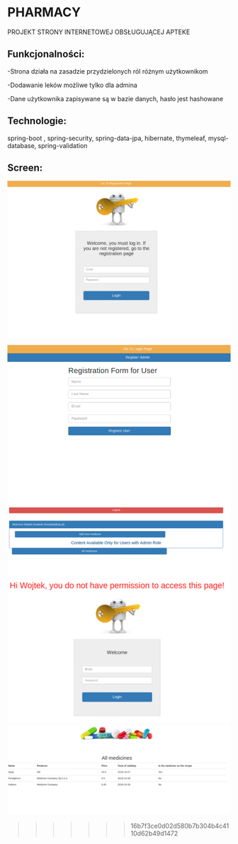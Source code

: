 
# PHARMACY


PROJEKT STRONY INTERNETOWEJ OBSŁUGUJĄCEJ APTEKE

 ## Funkcjonalności:




-Strona działa na zasadzie przydzielonych ról różnym
użytkownikom

-Dodawanie leków możliwe tylko dla admina

-Dane użytkownika zapisywane są w bazie danych, hasło jest
hashowane

## Technologie:
 
 spring-boot , spring-security, spring-data-jpa, hibernate, thymeleaf, mysql-database, spring-validation
 
 ## Screen:
 
![Example screenshot](/s/1.png)

![Example screenshot](./s/2.png)
![Example screenshot](./s/3.png)
![Example screenshot](./s/4.png)
![Example screenshot](./s/5.png)
>>>>>>> 16b7f3ce0d02d580b7b304b4c4110d62b49d1472
